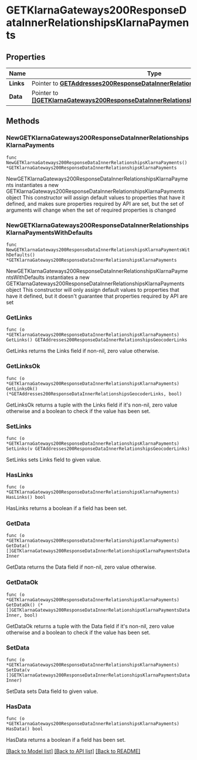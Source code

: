 # GETKlarnaGateways200ResponseDataInnerRelationshipsKlarnaPayments

## Properties

Name | Type | Description | Notes
------------ | ------------- | ------------- | -------------
**Links** | Pointer to [**GETAddresses200ResponseDataInnerRelationshipsGeocoderLinks**](GETAddresses200ResponseDataInnerRelationshipsGeocoderLinks.md) |  | [optional] 
**Data** | Pointer to [**[]GETKlarnaGateways200ResponseDataInnerRelationshipsKlarnaPaymentsDataInner**](GETKlarnaGateways200ResponseDataInnerRelationshipsKlarnaPaymentsDataInner.md) |  | [optional] 

## Methods

### NewGETKlarnaGateways200ResponseDataInnerRelationshipsKlarnaPayments

`func NewGETKlarnaGateways200ResponseDataInnerRelationshipsKlarnaPayments() *GETKlarnaGateways200ResponseDataInnerRelationshipsKlarnaPayments`

NewGETKlarnaGateways200ResponseDataInnerRelationshipsKlarnaPayments instantiates a new GETKlarnaGateways200ResponseDataInnerRelationshipsKlarnaPayments object
This constructor will assign default values to properties that have it defined,
and makes sure properties required by API are set, but the set of arguments
will change when the set of required properties is changed

### NewGETKlarnaGateways200ResponseDataInnerRelationshipsKlarnaPaymentsWithDefaults

`func NewGETKlarnaGateways200ResponseDataInnerRelationshipsKlarnaPaymentsWithDefaults() *GETKlarnaGateways200ResponseDataInnerRelationshipsKlarnaPayments`

NewGETKlarnaGateways200ResponseDataInnerRelationshipsKlarnaPaymentsWithDefaults instantiates a new GETKlarnaGateways200ResponseDataInnerRelationshipsKlarnaPayments object
This constructor will only assign default values to properties that have it defined,
but it doesn't guarantee that properties required by API are set

### GetLinks

`func (o *GETKlarnaGateways200ResponseDataInnerRelationshipsKlarnaPayments) GetLinks() GETAddresses200ResponseDataInnerRelationshipsGeocoderLinks`

GetLinks returns the Links field if non-nil, zero value otherwise.

### GetLinksOk

`func (o *GETKlarnaGateways200ResponseDataInnerRelationshipsKlarnaPayments) GetLinksOk() (*GETAddresses200ResponseDataInnerRelationshipsGeocoderLinks, bool)`

GetLinksOk returns a tuple with the Links field if it's non-nil, zero value otherwise
and a boolean to check if the value has been set.

### SetLinks

`func (o *GETKlarnaGateways200ResponseDataInnerRelationshipsKlarnaPayments) SetLinks(v GETAddresses200ResponseDataInnerRelationshipsGeocoderLinks)`

SetLinks sets Links field to given value.

### HasLinks

`func (o *GETKlarnaGateways200ResponseDataInnerRelationshipsKlarnaPayments) HasLinks() bool`

HasLinks returns a boolean if a field has been set.

### GetData

`func (o *GETKlarnaGateways200ResponseDataInnerRelationshipsKlarnaPayments) GetData() []GETKlarnaGateways200ResponseDataInnerRelationshipsKlarnaPaymentsDataInner`

GetData returns the Data field if non-nil, zero value otherwise.

### GetDataOk

`func (o *GETKlarnaGateways200ResponseDataInnerRelationshipsKlarnaPayments) GetDataOk() (*[]GETKlarnaGateways200ResponseDataInnerRelationshipsKlarnaPaymentsDataInner, bool)`

GetDataOk returns a tuple with the Data field if it's non-nil, zero value otherwise
and a boolean to check if the value has been set.

### SetData

`func (o *GETKlarnaGateways200ResponseDataInnerRelationshipsKlarnaPayments) SetData(v []GETKlarnaGateways200ResponseDataInnerRelationshipsKlarnaPaymentsDataInner)`

SetData sets Data field to given value.

### HasData

`func (o *GETKlarnaGateways200ResponseDataInnerRelationshipsKlarnaPayments) HasData() bool`

HasData returns a boolean if a field has been set.


[[Back to Model list]](../README.md#documentation-for-models) [[Back to API list]](../README.md#documentation-for-api-endpoints) [[Back to README]](../README.md)


